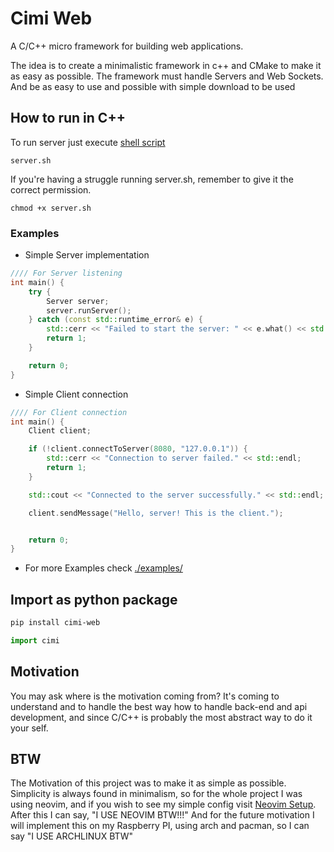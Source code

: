 # Cimi Web
A C/C++ micro framework for building web applications.

The idea is to create a minimalistic framework in c++ and CMake to make it as easy as possible.
The framework must handle Servers and Web Sockets.
And be as easy to use and possible with simple download to be used

## How to run in C++
To run server just execute [shell script](https://github.com/Yggdrasill501/cimi-web/blob/main/server.sh)
```
server.sh
```
If you're having a struggle running server.sh, remember to give it the correct permission.
```
chmod +x server.sh
```
### Examples 
- Simple Server implementation
```c++
//// For Server listening
int main() {
    try {
        Server server;
        server.runServer();
    } catch (const std::runtime_error& e) {
        std::cerr << "Failed to start the server: " << e.what() << std::endl;
        return 1;
    }

    return 0;
}
```

- Simple Client connection
```c++
//// For Client connection
int main() {
    Client client;

    if (!client.connectToServer(8080, "127.0.0.1")) {
        std::cerr << "Connection to server failed." << std::endl;
        return 1;
    }

    std::cout << "Connected to the server successfully." << std::endl;

    client.sendMessage("Hello, server! This is the client.");


    return 0;
}
```

- For more Examples check [./examples/](https://github.com/Yggdrasill501/cimi-web/tree/main/examples)

## Import as python package
```zsh
pip install cimi-web
```

```python
import cimi
```

## Motivation
You may ask where is the motivation coming from?
It's coming to understand and to handle the best way how to handle back-end and api development,
and since C/C++ is probably the most abstract way to do it your self.

## BTW
The Motivation of this project was to make it as simple as possible. 
Simplicity is always found in minimalism, 
so for the whole project I was using neovim,
and if you wish to see my simple config visit [Neovim Setup](https://github.com/Yggdrasill501/yggdrasill501_nvim_setup).
After this I can say, "I USE NEOVIM BTW!!!"
And for the future motivation I will implement this on my Raspberry PI, using arch and pacman, so I can say "I USE ARCHLINUX BTW"
